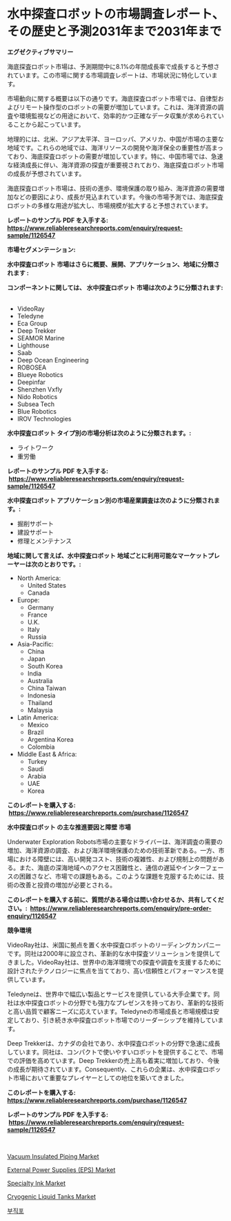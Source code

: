 <p><h1>水中探査ロボットの市場調査レポート、その歴史と予測2031年まで2031年まで</h1></p><p><strong>エグゼクティブサマリー</strong></p>
<p><p>海底探査ロボット市場は、予測期間中に8.1%の年間成長率で成長すると予想されています。この市場に関する市場調査レポートは、市場状況に特化しています。</p><p>市場動向に関する概要は以下の通りです。海底探査ロボット市場では、自律型およびリモート操作型のロボットの需要が増加しています。これは、海洋資源の調査や環境監視などの用途において、効率的かつ正確なデータ収集が求められていることから起こっています。</p><p>地理的には、北米、アジア太平洋、ヨーロッパ、アメリカ、中国が市場の主要な地域です。これらの地域では、海洋リソースの開発や海洋保全の重要性が高まっており、海底探査ロボットの需要が増加しています。特に、中国市場では、急速な経済成長に伴い、海洋資源の探査が重要視されており、海底探査ロボット市場の成長が予想されています。</p><p>海底探査ロボット市場は、技術の進歩、環境保護の取り組み、海洋資源の需要増加などの要因により、成長が見込まれています。今後の市場予測では、海底探査ロボットの多様な用途が拡大し、市場規模が拡大すると予想されています。</p></p>
<p><strong>レポートのサンプル PDF を入手する: <a href="https://www.reliableresearchreports.com/enquiry/request-sample/1126547">https://www.reliableresearchreports.com/enquiry/request-sample/1126547</a></strong></p>
<p><strong>市場セグメンテーション:</strong></p>
<p><strong> 水中探査ロボット 市場はさらに概要、展開、アプリケーション、地域に分類されます :</strong></p>
<p><strong>コンポーネントに関しては、 水中探査ロボット 市場は次のように分類されます: &nbsp;</strong></p>
<p><ul><li>VideoRay</li><li>Teledyne</li><li>Eca Group</li><li>Deep Trekker</li><li>SEAMOR Marine</li><li>Lighthouse</li><li>Saab</li><li>Deep Ocean Engineering</li><li>ROBOSEA</li><li>Blueye Robotics</li><li>Deepinfar</li><li>Shenzhen Vxfly</li><li>Nido Robotics</li><li>Subsea Tech</li><li>Blue Robotics</li><li>IROV Technologies</li></ul></p>
<p><strong> 水中探査ロボット タイプ別の市場分析は次のように分類されます。:</strong></p>
<p><ul><li>ライトワーク</li><li>重労働</li></ul></p>
<p><strong>レポートのサンプル PDF を入手する: &nbsp;<a href="https://www.reliableresearchreports.com/enquiry/request-sample/1126547">https://www.reliableresearchreports.com/enquiry/request-sample/1126547</a></strong></p>
<p><strong> 水中探査ロボット アプリケーション別の市場産業調査は次のように分類されます。:</strong></p>
<p><ul><li>掘削サポート</li><li>建設サポート</li><li>修理とメンテナンス</li></ul></p>
<p><strong>地域に関して言えば、水中探査ロボット 地域ごとに利用可能なマーケットプレーヤーは次のとおりです。:</strong></p>
<p><ul>
    <li>
        North America:
        <ul>
            <li>United States</li>
            <li>Canada</li>
        </ul>
    </li>
    <li>
        Europe:
        <ul>
            <li>Germany</li>
            <li>France</li>
            <li>U.K.</li>
            <li>Italy</li>
            <li>Russia</li>
        </ul>
    </li>
    <li>
        Asia-Pacific:
        <ul>
            <li>China</li>
            <li>Japan</li>
            <li>South Korea</li>
            <li>India</li>
            <li>Australia</li>
            <li>China Taiwan</li>
            <li>Indonesia</li>
            <li>Thailand</li>
            <li>Malaysia</li>
        </ul>
    </li>
    <li>
        Latin America:
        <ul>
            <li>Mexico</li>
            <li>Brazil</li>
            <li>Argentina Korea</li>
            <li>Colombia</li>
        </ul>
    </li>
    <li>
        Middle East & Africa:
        <ul>
            <li>Turkey</li>
            <li>Saudi</li>
            <li>Arabia</li>
            <li>UAE</li>
            <li>Korea</li>
        </ul>
    </li>
    </ul></p>
<p><strong>このレポートを購入する: &nbsp;<a href="https://www.reliableresearchreports.com/purchase/1126547">https://www.reliableresearchreports.com/purchase/1126547</a></strong></p>
<p><strong>水中探査ロボット の主な推進要因と障壁 市場</strong></p>
<p><p>Underwater Exploration Robots市場の主要なドライバーは、海洋調査の需要の増加、海洋資源の調査、および海洋環境保護のための技術革新である。一方、市場における障壁には、高い開発コスト、技術の複雑性、および規制上の問題がある。また、海底の深海地域へのアクセス困難性と、通信の遅延やインターフェースの困難さなど、市場での課題もある。このような課題を克服するためには、技術の改善と投資の増加が必要とされる。</p></p>
<p><strong>このレポートを購入する前に、質問がある場合は問い合わせるか、共有してください。:&nbsp; <a href="https://www.reliableresearchreports.com/enquiry/pre-order-enquiry/1126547">https://www.reliableresearchreports.com/enquiry/pre-order-enquiry/1126547</a></strong></p>
<p><strong>競争環境</strong></p>
<p><p>VideoRay社は、米国に拠点を置く水中探査ロボットのリーディングカンパニーです。同社は2000年に設立され、革新的な水中探査ソリューションを提供してきました。VideoRay社は、世界中の海洋環境での探査や調査を支援するために設計されたテクノロジーに焦点を当てており、高い信頼性とパフォーマンスを提供しています。</p><p>Teledyneは、世界中で幅広い製品とサービスを提供している大手企業です。同社は水中探査ロボットの分野でも強力なプレゼンスを持っており、革新的な技術と高い品質で顧客ニーズに応えています。Teledyneの市場成長と市場規模は安定しており、引き続き水中探査ロボット市場でのリーダーシップを維持しています。</p><p>Deep Trekkerは、カナダの会社であり、水中探査ロボットの分野で急速に成長しています。同社は、コンパクトで使いやすいロボットを提供することで、市場での評価を高めています。Deep Trekkerの売上高も着実に増加しており、今後の成長が期待されています。Consequently、これらの企業は、水中探査ロボット市場において重要なプレイヤーとしての地位を築いてきました。</p></p>
<p><strong>このレポートを購入する: &nbsp; <a href="https://www.reliableresearchreports.com/purchase/1126547">https://www.reliableresearchreports.com/purchase/1126547</a></strong></p>
<p><strong>レポートのサンプル PDF を入手する: &nbsp;<a href="https://www.reliableresearchreports.com/enquiry/request-sample/1126547">https://www.reliableresearchreports.com/enquiry/request-sample/1126547</a></strong><strong></strong></p>
<p>&nbsp;</p>
<p><p><a href="https://issuu.com/reportprime-2/docs/vacuum-insulated-piping-market-size-2030.pptx">Vacuum Insulated Piping Market</a></p><p><a href="https://view.publitas.com/reportprime-1/external-power-supplies-eps-market-research-report-provides-critical-insights-that-can-help-shape-business-development-and-investment-strategies/">External Power Supplies (EPS) Market</a></p><p><a href="https://github.com/gulaimolin/Market-Research-Report-List-3/blob/main/specialty-ink-market.md">Specialty Ink Market</a></p><p><a href="https://issuu.com/reportprime-2/docs/cryogenic-liquid-tanks-market-size-2030.pptx">Cryogenic Liquid Tanks Market</a></p><p><a href="https://github.com/lzrvbyqzftro57/Market-Research-Report-List-1/blob/main/3642668189642.md">부직포</a></p></p>